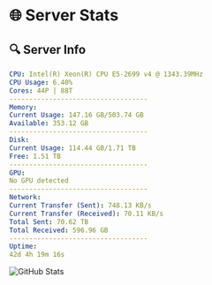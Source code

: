 # 🌐 Server Stats
## 🔍 Server Info
```yaml
CPU: Intel(R) Xeon(R) CPU E5-2699 v4 @ 1343.39MHz
CPU Usage: 6.40%
Cores: 44P | 88T
-----------------------------------
Memory:
Current Usage: 147.16 GB/503.74 GB
Available: 353.12 GB
-----------------------------------
Disk:
Current Usage: 114.44 GB/1.71 TB
Free: 1.51 TB
-----------------------------------
GPU:
No GPU detected
-----------------------------------
Network:
Current Transfer (Sent): 748.13 KB/s
Current Transfer (Received): 70.11 KB/s
Total Sent: 70.62 TB
Total Received: 596.96 GB
-----------------------------------
Uptime:
42d 4h 19m 16s
```
![GitHub Stats](https://img.shields.io/badge/Updated-2025-04-19_01:42:05-blue)